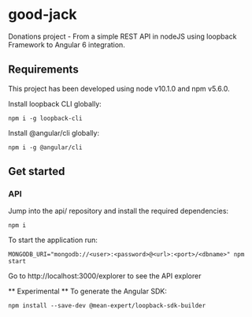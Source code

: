 # good-jack

Donations project - From a simple REST API in nodeJS using loopback Framework to Angular 6 integration.

## Requirements

This project has been developed using node v10.1.0 and npm v5.6.0.

Install loopback CLI globally:

```
npm i -g loopback-cli
```

Install @angular/cli globally:

```
npm i -g @angular/cli
```

## Get started

### API

Jump into the api/ repository and install the required dependencies:

```
npm i
```

To start the application run:

```
MONGODB_URI="mongodb://<user>:<password>@<url>:<port>/<dbname>" npm start
```

Go to http://localhost:3000/explorer to see the API explorer

** Experimental ** To generate the Angular SDK:

```
npm install --save-dev @mean-expert/loopback-sdk-builder
```

